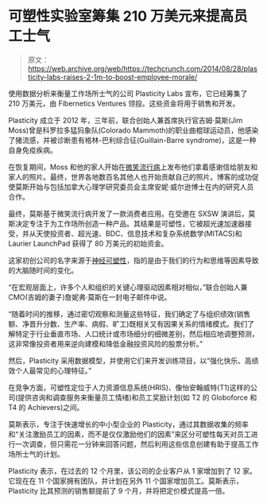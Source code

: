 # 可塑性实验室筹集 210 万美元来提高员工士气 

> 原文：<https://web.archive.org/web/https://techcrunch.com/2014/08/28/plasticity-labs-raises-2-1m-to-boost-employee-morale/>

使用数据分析来衡量工作场所士气的公司 Plasticity Labs 宣布，它已经筹集了 210 万美元，由 Fibernetics Ventures 领投。这些资金将用于销售和开发。

Plasticity 成立于 2012 年，三年前，联合创始人兼首席执行官吉姆·莫斯(Jim Moss)曾是科罗拉多猛犸象队(Colorado Mammoth)的职业曲棍球运动员，他感染了猪流感，并被诊断患有格林-巴利综合征(Guillain-Barre syndrome)，这是一种自身免疫疾病。

在恢复期间，Moss 和他的家人开始在[微笑流行病](//web.archive.org/web/20230129065546/https://www.thesmileepidemic.com/smiles/%E2%80%9C)上发布他们拿着感谢信给朋友和家人的照片。最终，世界各地数百名其他人也开始贡献自己的照片。博客的成功促使莫斯开始与包括加拿大心理学研究委员会主席安妮·威尔逊博士在内的研究人员合作。

最终，莫斯基于微笑流行病开发了一款消费者应用。在受邀在 SXSW 演讲后，莫斯决定专注于为工作场所创造一种产品。其结果是可塑性，它被超光速加速器接受，并从天使投资者、超光速、BDC、信息技术和复杂系统数学(MITACS)和 Laurier LaunchPad 获得了 80 万美元的初始资金。

这家初创公司的名字来源于[神经可塑性](//web.archive.org/web/20230129065546/https://en.wikipedia.org/wiki/Neuroplasticity%E2%80%9D)，指的是由于我们的行为和思维等因素导致的大脑随时间的变化。

“在宏观层面上，许多个人和组织的关键心理驱动因素相对相似，”联合创始人兼 CMO(吉姆的妻子)詹妮弗·莫斯在一封电子邮件中说。

“随着时间的推移，通过密切观察和测量这些特征，我们确定了与组织绩效(销售额、净晋升分数、生产率、病假、旷工)既相关又有因果关系的情绪模式。我们了解特定于行业垂直市场、人口统计或市场细分的细微差别，然后相应地调整预测，这非常像投资者用来逆向建模和降低金融投资风险的股票分析。”

然后，Plasticity 采用数据模型，并使用它们来开发训练项目，以“强化快乐、高绩效个人最常见的心理特征。”

在竞争方面，可塑性定位于人力资源信息系统(HRIS)、像怡安翰威特(T1)这样的公司(提供咨询和调查服务来衡量员工情绪)和员工奖励计划(如 T2 的 Globoforce 和 T4 的 Achievers)之间。

莫斯表示，专注于快速增长的中小型企业的 Plasticity，通过其数据收集的频率和“关注激励员工的因素，而不是仅仅激励他们的因素”来区分可塑性每天对员工进行一次调查，但只需花一分钟来回答问题，然后利用这些信息创建有助于提高工作场所士气的计划。

Plasticity 表示，在过去的 12 个月里，该公司的企业客户从 1 家增加到了 12 家。它现在在 11 个国家拥有团队，并计划在另外 11 个国家增加员工。莫斯表示，Plasticity 比其预测的销售额提前了 9 个月，并将把定价模式提高一倍。
